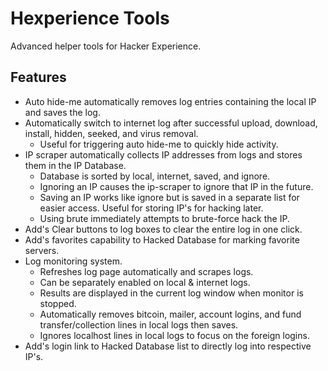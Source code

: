 # Hexperience Tools
Advanced helper tools for Hacker Experience.
## Features
* Auto hide-me automatically removes log entries containing the local IP and saves the log.
* Automatically switch to internet log after successful upload, download, install, hidden, seeked, and virus removal.
  * Useful for triggering auto hide-me to quickly hide activity.
* IP scraper automatically collects IP addresses from logs and stores them in the IP Database.
  * Database is sorted by local, internet, saved, and ignore.
  * Ignoring an IP causes the ip-scraper to ignore that IP in the future.
  * Saving an IP works like ignore but is saved in a separate list for easier access. Useful for storing IP's for hacking later.
  * Using brute immediately attempts to brute-force hack the IP.
* Add's Clear buttons to log boxes to clear the entire log in one click.
* Add's favorites capability to Hacked Database for marking favorite servers.
* Log monitoring system.
  * Refreshes log page automatically and scrapes logs.
  * Can be separately enabled on local & internet logs.
  * Results are displayed in the current log window when monitor is stopped.
  * Automatically removes bitcoin, mailer, account logins, and fund transfer/collection lines in local logs then saves.
  * Ignores localhost lines in local logs to focus on the foreign logins.
* Add's login link to Hacked Database list to directly log into respective IP's.
